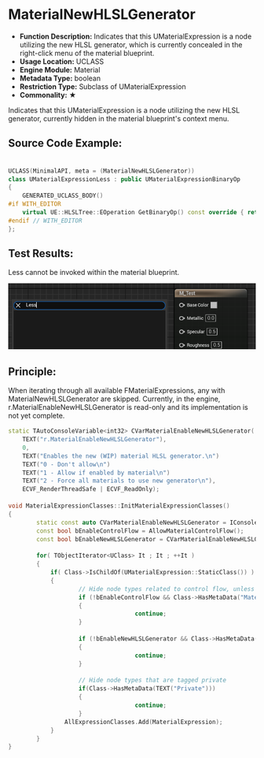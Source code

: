 # MaterialNewHLSLGenerator

- **Function Description:** Indicates that this UMaterialExpression is a node utilizing the new HLSL generator, which is currently concealed in the right-click menu of the material blueprint.
- **Usage Location:** UCLASS
- **Engine Module:** Material
- **Metadata Type:** boolean
- **Restriction Type:** Subclass of UMaterialExpression
- **Commonality:** ★

Indicates that this UMaterialExpression is a node utilizing the new HLSL generator, currently hidden in the material blueprint's context menu.

## Source Code Example:

```cpp

UCLASS(MinimalAPI, meta = (MaterialNewHLSLGenerator))
class UMaterialExpressionLess : public UMaterialExpressionBinaryOp
{
	GENERATED_UCLASS_BODY()
#if WITH_EDITOR
	virtual UE::HLSLTree::EOperation GetBinaryOp() const override { return UE::HLSLTree::EOperation::Less; }
#endif // WITH_EDITOR
};
```

## Test Results:

Less cannot be invoked within the material blueprint.

![Untitled](Untitled.png)

## Principle:

When iterating through all available FMaterialExpressions, any with MaterialNewHLSLGenerator are skipped. Currently, in the engine, r.MaterialEnableNewHLSLGenerator is read-only and its implementation is not yet complete.

```cpp
static TAutoConsoleVariable<int32> CVarMaterialEnableNewHLSLGenerator(
	TEXT("r.MaterialEnableNewHLSLGenerator"),
	0,
	TEXT("Enables the new (WIP) material HLSL generator.\n")
	TEXT("0 - Don't allow\n")
	TEXT("1 - Allow if enabled by material\n")
	TEXT("2 - Force all materials to use new generator\n"),
	ECVF_RenderThreadSafe | ECVF_ReadOnly);

void MaterialExpressionClasses::InitMaterialExpressionClasses()
{
		static const auto CVarMaterialEnableNewHLSLGenerator = IConsoleManager::Get().FindTConsoleVariableDataInt(TEXT("r.MaterialEnableNewHLSLGenerator"));
		const bool bEnableControlFlow = AllowMaterialControlFlow();
		const bool bEnableNewHLSLGenerator = CVarMaterialEnableNewHLSLGenerator->GetValueOnAnyThread() != 0;

		for( TObjectIterator<UClass> It ; It ; ++It )
		{
			if( Class->IsChildOf(UMaterialExpression::StaticClass()) )
			{
					// Hide node types related to control flow, unless it's enabled
					if (!bEnableControlFlow && Class->HasMetaData("MaterialControlFlow"))
					{
									continue;
					}

					if (!bEnableNewHLSLGenerator && Class->HasMetaData("MaterialNewHLSLGenerator"))
					{
									continue;
					}

					// Hide node types that are tagged private
					if(Class->HasMetaData(TEXT("Private")))
					{
									continue;
					}
				AllExpressionClasses.Add(MaterialExpression);
			}
		}
}
```